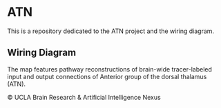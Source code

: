 # ATN

This is a repository dedicated to the ATN project and the wiring diagram.

## Wiring Diagram

The map features pathway reconstructions of brain-wide tracer-labeled input and output connections of Anterior group of the dorsal thalamus (ATN).




© UCLA Brain Research & Artificial Intelligence Nexus